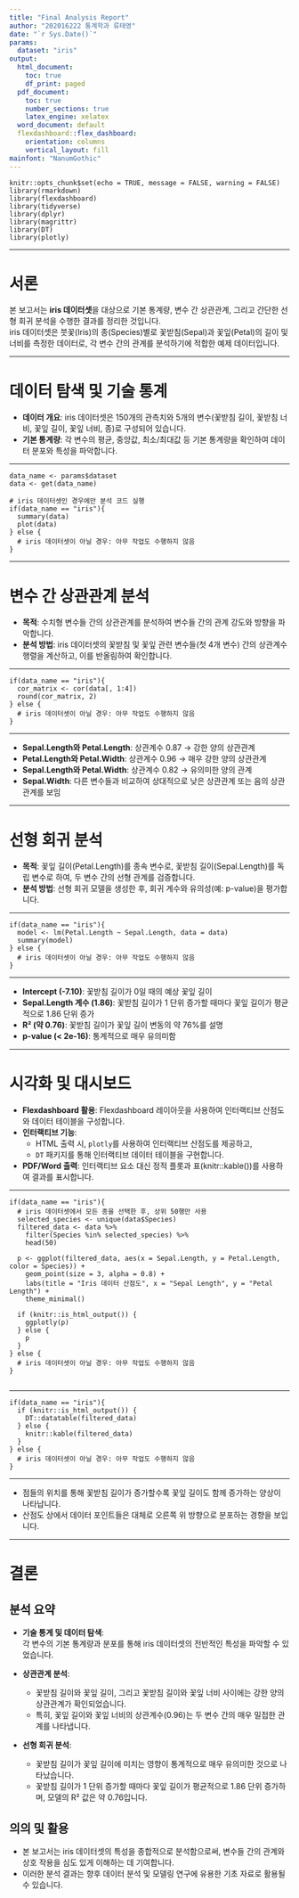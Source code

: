 ```yaml
---
title: "Final Analysis Report"
author: "202016222 통계학과 류태영"
date: "`r Sys.Date()`"
params:
  dataset: "iris"
output:
  html_document:
    toc: true
    df_print: paged
  pdf_document:
    toc: true
    number_sections: true
    latex_engine: xelatex
  word_document: default
  flexdashboard::flex_dashboard:
    orientation: columns
    vertical_layout: fill
mainfont: "NanumGothic"
---
```



```{r}
knitr::opts_chunk$set(echo = TRUE, message = FALSE, warning = FALSE)
library(rmarkdown)
library(flexdashboard)
library(tidyverse)
library(dplyr)
library(magrittr)
library(DT)
library(plotly)
```

--------------------------------------------------

# 서론

본 보고서는 **iris 데이터셋**을 대상으로 기본 통계량, 변수 간 상관관계, 그리고 간단한 선형 회귀 분석을 수행한 결과를 정리한 것입니다.  
iris 데이터셋은 붓꽃(Iris)의 종(Species)별로 꽃받침(Sepal)과 꽃잎(Petal)의 길이 및 너비를 측정한 데이터로, 각 변수 간의 관계를 분석하기에 적합한 예제 데이터입니다.

--------------------------------------------------

# 데이터 탐색 및 기술 통계

- **데이터 개요**: iris 데이터셋은 150개의 관측치와 5개의 변수(꽃받침 길이, 꽃받침 너비, 꽃잎 길이, 꽃잎 너비, 종)로 구성되어 있습니다.
- **기본 통계량**: 각 변수의 평균, 중앙값, 최소/최대값 등 기본 통계량을 확인하여 데이터 분포와 특성을 파악합니다.

--------------------------------------------------

```{r}
data_name <- params$dataset
data <- get(data_name)

# iris 데이터셋인 경우에만 분석 코드 실행
if(data_name == "iris"){
  summary(data)
  plot(data)
} else {
  # iris 데이터셋이 아닐 경우: 아무 작업도 수행하지 않음
}
```

--------------------------------------------------

# 변수 간 상관관계 분석

- **목적**: 수치형 변수들 간의 상관관계를 분석하여 변수들 간의 관계 강도와 방향을 파악합니다.
- **분석 방법**: iris 데이터셋의 꽃받침 및 꽃잎 관련 변수들(첫 4개 변수) 간의 상관계수 행렬을 계산하고, 이를 반올림하여 확인합니다.

--------------------------------------------------

```{r}
if(data_name == "iris"){
  cor_matrix <- cor(data[, 1:4])
  round(cor_matrix, 2)
} else {
  # iris 데이터셋이 아닐 경우: 아무 작업도 수행하지 않음
}

```

--------------------------------------------------

- **Sepal.Length와 Petal.Length**: 상관계수 0.87 → 강한 양의 상관관계
- **Petal.Length와 Petal.Width**: 상관계수 0.96 → 매우 강한 양의 상관관계
- **Sepal.Length와 Petal.Width**: 상관계수 0.82 → 유의미한 양의 관계
- **Sepal.Width**: 다른 변수들과 비교하여 상대적으로 낮은 상관관계 또는 음의 상관관계를 보임

--------------------------------------------------

# 선형 회귀 분석

- **목적**: 꽃잎 길이(Petal.Length)를 종속 변수로, 꽃받침 길이(Sepal.Length)를 독립 변수로 하여, 두 변수 간의 선형 관계를 검증합니다.
- **분석 방법**: 선형 회귀 모델을 생성한 후, 회귀 계수와 유의성(예: p-value)을 평가합니다.

--------------------------------------------------

```{r}
if(data_name == "iris"){
  model <- lm(Petal.Length ~ Sepal.Length, data = data)
  summary(model)
} else {
  # iris 데이터셋이 아닐 경우: 아무 작업도 수행하지 않음
}

```

--------------------------------------------------

- **Intercept (-7.10)**: 꽃받침 길이가 0일 때의 예상 꽃잎 길이 
- **Sepal.Length 계수 (1.86)**: 꽃받침 길이가 1 단위 증가할 때마다 꽃잎 길이가 평균적으로 1.86 단위 증가
- **R² (약 0.76)**: 꽃받침 길이가 꽃잎 길이 변동의 약 76%를 설명
- **p-value (< 2e-16)**: 통계적으로 매우 유의미함

--------------------------------------------------

# 시각화 및 대시보드

- **Flexdashboard 활용**: Flexdashboard 레이아웃을 사용하여 인터랙티브 산점도와 데이터 테이블을 구성합니다.
- **인터랙티브 기능**: 
  - HTML 출력 시, `plotly`를 사용하여 인터랙티브 산점도를 제공하고, 
  - `DT` 패키지를 통해 인터랙티브 데이터 테이블을 구현합니다.
- **PDF/Word 출력**: 인터랙티브 요소 대신 정적 플롯과 표(knitr::kable())를 사용하여 결과를 표시합니다.

--------------------------------------------------

```{r}
if(data_name == "iris"){
  # iris 데이터셋에서 모든 종을 선택한 후, 상위 50행만 사용
  selected_species <- unique(data$Species)
  filtered_data <- data %>% 
    filter(Species %in% selected_species) %>% 
    head(50)
  
  p <- ggplot(filtered_data, aes(x = Sepal.Length, y = Petal.Length, color = Species)) +
    geom_point(size = 3, alpha = 0.8) +
    labs(title = "Iris 데이터 산점도", x = "Sepal Length", y = "Petal Length") +
    theme_minimal()
  
  if (knitr::is_html_output()) {
    ggplotly(p)
  } else {
    p
  }
} else {
  # iris 데이터셋이 아닐 경우: 아무 작업도 수행하지 않음
}


```

--------------------------------------------------

```{r}
if(data_name == "iris"){
  if (knitr::is_html_output()) {
    DT::datatable(filtered_data)
  } else {
    knitr::kable(filtered_data)
  }
} else {
  # iris 데이터셋이 아닐 경우: 아무 작업도 수행하지 않음
}

```
--------------------------------------------------

- 점들의 위치를 통해 꽃받침 길이가 증가할수록 꽃잎 길이도 함께 증가하는 양상이 나타납니다.
- 산점도 상에서 데이터 포인트들은 대체로 오른쪽 위 방향으로 분포하는 경향을 보입니다.

--------------------------------------------------

# 결론

## 분석 요약

- **기술 통계 및 데이터 탐색**:  
  각 변수의 기본 통계량과 분포를 통해 iris 데이터셋의 전반적인 특성을 파악할 수 있었습니다.

- **상관관계 분석**:  
  - 꽃받침 길이와 꽃잎 길이, 그리고 꽃받침 길이와 꽃잎 너비 사이에는 강한 양의 상관관계가 확인되었습니다.  
  - 특히, 꽃잎 길이와 꽃잎 너비의 상관계수(0.96)는 두 변수 간의 매우 밀접한 관계를 나타냅니다.

- **선형 회귀 분석**:  
  - 꽃받침 길이가 꽃잎 길이에 미치는 영향이 통계적으로 매우 유의미한 것으로 나타났습니다.  
  - 꽃받침 길이가 1 단위 증가할 때마다 꽃잎 길이가 평균적으로 1.86 단위 증가하며, 모델의 R² 값은 약 0.76입니다.

## 의의 및 활용

- 본 보고서는 iris 데이터셋의 특성을 종합적으로 분석함으로써, 변수들 간의 관계와 상호 작용을 심도 있게 이해하는 데 기여합니다.
- 이러한 분석 결과는 향후 데이터 분석 및 모델링 연구에 유용한 기초 자료로 활용될 수 있습니다.
